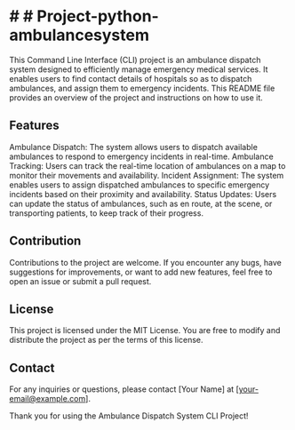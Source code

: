 # # # Project-python-ambulancesystem

This Command Line Interface (CLI) project is an ambulance dispatch system designed to efficiently manage emergency medical services. It enables users to find contact details of hospitals so as to dispatch ambulances, and assign them to emergency incidents. This README file provides an overview of the project and instructions on how to use it.


## Features

Ambulance Dispatch: The system allows users to dispatch available ambulances to respond to emergency incidents in real-time.
Ambulance Tracking: Users can track the real-time location of ambulances on a map to monitor their movements and availability.
Incident Assignment: The system enables users to assign dispatched ambulances to specific emergency incidents based on their proximity and availability.
Status Updates: Users can update the status of ambulances, such as en route, at the scene, or transporting patients, to keep track of their progress.

## Contribution
Contributions to the project are welcome. If you encounter any bugs, have suggestions for improvements, or want to add new features, feel free to open an issue or submit a pull request.

## License
This project is licensed under the MIT License. You are free to modify and distribute the project as per the terms of this license.

## Contact
For any inquiries or questions, please contact [Your Name] at [your-email@example.com].

Thank you for using the Ambulance Dispatch System CLI Project!